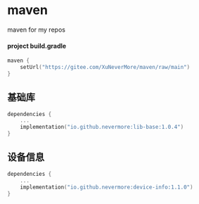 # maven
maven for my repos

#### project build.gradle
```kotlin
maven {
    setUrl("https://gitee.com/XuNeverMore/maven/raw/main")
}
```


## 基础库
```kotlin
dependencies {
    ...
    implementation("io.github.nevermore:lib-base:1.0.4")
}
```

## 设备信息

```kotlin
dependencies {
    ...
    implementation("io.github.nevermore:device-info:1.1.0")
}
```